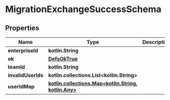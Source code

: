 
# MigrationExchangeSuccessSchema

## Properties
Name | Type | Description | Notes
------------ | ------------- | ------------- | -------------
**enterpriseId** | **kotlin.String** |  | 
**ok** | [**DefsOkTrue**](DefsOkTrue.md) |  | 
**teamId** | **kotlin.String** |  | 
**invalidUserIds** | **kotlin.collections.List&lt;kotlin.String&gt;** |  |  [optional]
**userIdMap** | [**kotlin.collections.Map&lt;kotlin.String, kotlin.Any&gt;**](kotlin.Any.md) |  |  [optional]



